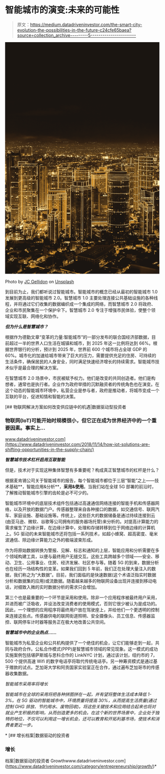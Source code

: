 # 智能城市的演变:未来的可能性

> 原文：<https://medium.datadriveninvestor.com/the-smart-city-evolution-the-possibilities-in-the-future-c24cfe65baea?source=collection_archive---------5----------------------->

![](img/368a82d65981a123fa19a62138758a85.png)

Photo by [JC Gellidon](https://unsplash.com/@jcgellidon?utm_source=medium&utm_medium=referral) on [Unsplash](https://unsplash.com?utm_source=medium&utm_medium=referral)

到目前为止，我们都听说过智能城市。智能城市的概念已经从最初的智能城市 1.0 发展到更高级的智能城市 2.0。智慧城市 1.0 主要处理连接公共基础设施的各种线程，并将通过它们收集的数据编织成一个集成的网络，而智慧城市 2.0 将政府、企业和市民聚集在一个保护伞下。智慧城市 2.0 专注于增强市民体验，使整个领域实现互联、网络化和协作。

***但为什么是智慧城市？***

根据作为德勤文章“变革的力量:智能城市”的一部分发布的联合国经济部数据，目前超过一半的世界人口生活在城镇和城市，到 2025 年这一比例将达到 66%。根据世界银行的分析，预计到 2025 年，世界前 600 个城市将占全球 GDP 的 60%。城市化的加速给城市带来了巨大的压力，需要提供充足的住房、可持续的生活条件，确保居民的人身安全，同时满足快速经济增长的持续需求。智能城市技术似乎是最合理的解决方案。

在智慧城市 2.0 场景中，市民被赋予权力。他们是改变的共同创造者。他们是构想者，通常也是执行者。企业作为政府举措的沉默融资者的传统角色也在演变。在这个动态的智能城市环境中，私营企业是参与者，政府是推动者，将城市变成一个互联的平台，促进知情和智能的决策。

[](https://www.datadriveninvestor.com/2018/11/14/how-iot-solutions-are-shifting-opportunities-in-the-supply-chain/) [## 物联网解决方案如何改变供应链中的机遇|数据驱动型投资者

### 物联网(IoT)可能开始时规模很小，但它正在成为世界经济中的一个重要因素。事实上…

www.datadriveninvestor.com](https://www.datadriveninvestor.com/2018/11/14/how-iot-solutions-are-shifting-opportunities-in-the-supply-chain/) 

***智慧城市技术杠杆启用互联智能***

但是，技术对于实现这种集体智慧有多重要呢？构成真正智慧城市的杠杆是什么？

根据麦肯锡公司关于智能城市的报告，每个智能城市都位于三层“智能”之上——技术基础**，智能应用&分析**，**采用&使用**。当我们站在全球 5G 部署的前沿时，了解推动智能城市引擎的齿轮是必不可少的。

智能城市环境中的底层技术组件包括通过高速通信网络连接的智能手机和传感器网络，以及开放的数据门户。传感器整理来自各种接口的数据，如交通信号、联网汽车、家庭设施、基础设施等。传统上，这些巨大的数据储备是通过持续连接到云(由亚马逊、微软、谷歌等公司拥有的服务器场托管)来分析的。对提高计算能力的需求催生了边缘计算，在边缘计算中，处理和存储转移到位于网络边缘的计算机上。5G 驱动的未来智能城市还将包括一系列技术，如超小蜂窝、超高密度、毫米波通信、除边缘计算能力之外的极端波束形成。

作为将原始数据转换为警报、见解、标志和通知的上层，智能应用和分析需要在多个领域构建工具，以便与最终用户无缝交互。这些工具跨越多个领域——安全、移动、卫生、公用事业、住房、经济发展、社区参与等。随着 5G 的到来，数据分析也在经历一场结构性的变革。如果我们回到 5 年前，我们正在处理大量注入的数据，我们称之为“大数据”。目前，我们面临的是快速数据(这个术语泛指实时数据分析和数据集的应用)或流数据。随着越来越多的物联网设备出现并连接到移动电话，对细致入微的实时数据分析的需求只会增加。

第三个也是最重要的一个环节是采用和使用。除非一个应用程序被最终用户采用，并进而被广泛吸收，并设法改变消费者的使用模式，否则它很少被认为是成功的。因此，一个理想的应用程序将最终用户放在驾驶座上，并给他们一个更透明的控制来连接这些点。传感器供电的联网街道照明、安全摄像头、员工信息、传感器监控、联网停车计时器等服务正在极大地改善公共空间。

***智慧城市中的企业热点……***

智能城市为私营企业和公共机构提供了一个绝佳的机会，让它们能够走到一起，共同与政府合作。公私合作模式(PPP)是智慧城市领域的常见现象。这一模式的成功实施案例包括堪萨斯城与思科合作的 LinkNYC 计划，通过该计划，纽约市的 7，500 个提供高速 Wifi 的数字电话亭将取代传统电话亭。另一种筹资模式是通过基于赠款的试点。芝加哥大学和阿贡国家实验室正在合作，通过遍布芝加哥市的传感器收集数据。

*智能城市采用率将增长*

*智能城市在全球的采用将把各种拼图拼在一起，并有望将整体生活成本降低 1-3%。在 5G 驱动的智能城市中，环境质量将提高 30%，从而提高生活质量(通过控制 GHG 排放、节约用水、废物回收)。将这些关键技术和应用结合起来也将对就业产生积极的影响，从而创造更多的机会。在这个新的世界场景中，企业处于独特的地位，不仅可以利用这一增长机会，还可以教育和开拓利基市场，使技术和消费者更近一步。*

*[](https://www.datadriveninvestor.com/category/entrepreneurship/growth/) [## 增长档案|数据驱动的投资者

### 增长

档案|数据驱动的投资者 Growthwww.datadriveninvestor.com](https://www.datadriveninvestor.com/category/entrepreneurship/growth/)*